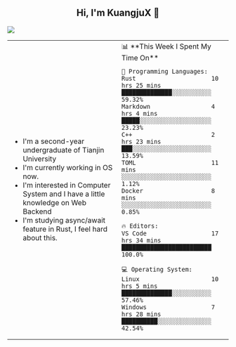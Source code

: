 <h2 align="center"> Hi, I'm KuangjuX 👋 </h2>
<p><img src="https://w.wallhaven.cc/full/nz/wallhaven-nz1e8j.jpg"></p>
<table>
    <tr>
        <td valign="center" width="50%">
            <ul>
                <li>I'm a second-year undergraduate of Tianjin University</li>
                <li>I'm currently working in OS now.</li>
                <li>I'm interested in Computer System and I have a little knowledge on Web Backend</li>
                <li>I'm studying async/await feature in Rust, I feel hard about this.</li>
            </ul>
        </td>
       <td valign="top" width="50%">
<!--START_SECTION:waka-->
📊 **This Week I Spent My Time On** 

```text
💬 Programming Languages: 
Rust                     10 hrs 25 mins      ██████████████░░░░░░░░░░░   59.32% 
Markdown                 4 hrs 4 mins        █████░░░░░░░░░░░░░░░░░░░░   23.23% 
C++                      2 hrs 23 mins       ███░░░░░░░░░░░░░░░░░░░░░░   13.59% 
TOML                     11 mins             ░░░░░░░░░░░░░░░░░░░░░░░░░   1.12% 
Docker                   8 mins              ░░░░░░░░░░░░░░░░░░░░░░░░░   0.85%

🔥 Editors: 
VS Code                  17 hrs 34 mins      █████████████████████████   100.0%

💻 Operating System: 
Linux                    10 hrs 5 mins       ██████████████░░░░░░░░░░░   57.46% 
Windows                  7 hrs 28 mins       ██████████░░░░░░░░░░░░░░░   42.54%

```


<!--END_SECTION:waka-->
</td></tr>
</table>


